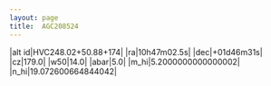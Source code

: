 ```yaml
---
layout: page
title:  AGC208524
--- 
```

|alt id|HVC248.02+50.88+174|
|ra|10h47m02.5s|
|dec|+01d46m31s|
|cz|179.0|
|w50|14.0|
|abar|5.0|
|m_hi|5.2000000000000002|
|n_hi|19.072600664844042|
